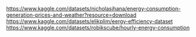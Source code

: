 https://www.kaggle.com/datasets/nicholasjhana/energy-consumption-generation-prices-and-weather?resource=download
https://www.kaggle.com/datasets/elikplim/eergy-efficiency-dataset
https://www.kaggle.com/datasets/robikscube/hourly-energy-consumption
